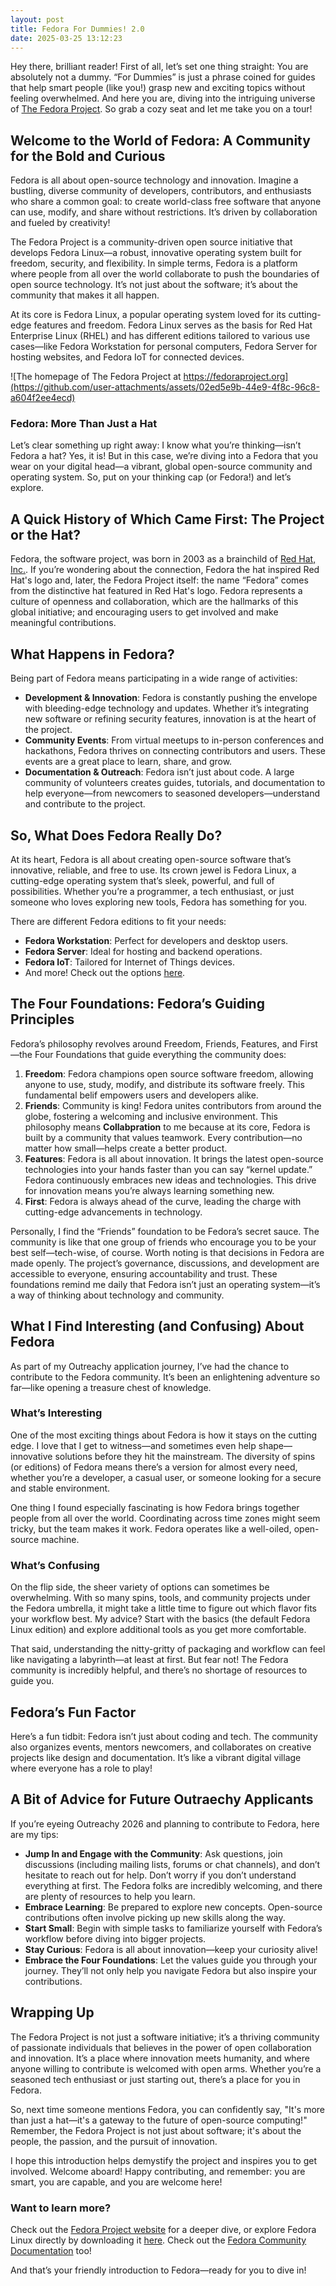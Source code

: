 ```yaml
---
layout: post
title: Fedora For Dummies! 2.0
date: 2025-03-25 13:12:23
---
```

Hey there, brilliant reader! First of all, let’s set one thing straight: You are absolutely not a dummy. “For Dummies” is just a phrase coined for guides that help smart people (like you!) grasp new and exciting topics without feeling overwhelmed. And here you are, diving into the intriguing universe of [The Fedora Project](https://fedoraproject.org/). So grab a cozy seat and let me take you on a tour!

## Welcome to the World of Fedora: A Community for the Bold and Curious
Fedora is all about open-source technology and innovation. Imagine a bustling, diverse community of developers, contributors, and enthusiasts who share a common goal: to create world-class free software that anyone can use, modify, and share without restrictions. It’s driven by collaboration and fueled by creativity!

The Fedora Project is a community-driven open source initiative that develops Fedora Linux—a robust, innovative operating system built for freedom, security, and flexibility. In simple terms, Fedora is a platform where people from all over the world collaborate to push the boundaries of open source technology. It’s not just about the software; it’s about the community that makes it all happen.

At its core is Fedora Linux, a popular operating system loved for its cutting-edge features and freedom. Fedora Linux serves as the basis for Red Hat Enterprise Linux (RHEL) and has different editions tailored to various use cases—like Fedora Workstation for personal computers, Fedora Server for hosting websites, and Fedora IoT for connected devices.

![The homepage of The Fedora Project at https://fedoraproject.org](https://github.com/user-attachments/assets/02ed5e9b-44e9-4f8c-96c8-a604f2ee4ecd)

### Fedora: More Than Just a Hat
Let’s clear something up right away: I know what you’re thinking—isn’t Fedora a hat? Yes, it is! But in this case, we’re diving into a Fedora that you wear on your digital head—a vibrant, global open-source community and operating system. So, put on your thinking cap (or Fedora!) and let’s explore.

## A Quick History of Which Came First: The Project or the Hat?
Fedora, the software project, was born in 2003 as a brainchild of [Red Hat, Inc.](https://www.redhat.com/). If you’re wondering about the connection, Fedora the hat inspired Red Hat&apos;s logo and, later, the Fedora Project itself: the name “Fedora” comes from the distinctive hat featured in Red Hat&apos;s logo. Fedora represents a culture of openness and collaboration, which are the hallmarks of this global initiative; and encouraging users to get involved and make meaningful contributions.

## What Happens in Fedora?
Being part of Fedora means participating in a wide range of activities:
- **Development & Innovation**: Fedora is constantly pushing the envelope with bleeding-edge technology and updates. Whether it’s integrating new software or refining security features, innovation is at the heart of the project.
- **Community Events**: From virtual meetups to in-person conferences and hackathons, Fedora thrives on connecting contributors and users. These events are a great place to learn, share, and grow.
- **Documentation & Outreach**: Fedora isn’t just about code. A large community of volunteers creates guides, tutorials, and documentation to help everyone—from newcomers to seasoned developers—understand and contribute to the project.

## So, What Does Fedora Really Do?
At its heart, Fedora is all about creating open-source software that’s innovative, reliable, and free to use. Its crown jewel is Fedora Linux, a cutting-edge operating system that’s sleek, powerful, and full of possibilities. Whether you’re a programmer, a tech enthusiast, or just someone who loves exploring new tools, Fedora has something for you.

There are different Fedora editions to fit your needs:

- **Fedora Workstation**: Perfect for developers and desktop users.
- **Fedora Server**: Ideal for hosting and backend operations.
- **Fedora IoT**: Tailored for Internet of Things devices.
- And more! Check out the options [here](https://getfedora.org/).


## The Four Foundations: Fedora’s Guiding Principles
Fedora’s philosophy revolves around Freedom, Friends, Features, and First—the Four Foundations that guide everything the community does:

1. **Freedom**: Fedora champions open source software freedom, allowing anyone to use, study, modify, and distribute its software freely. This fundamental belif empowers users and developers alike.
2. **Friends**: Community is king! Fedora unites contributors from around the globe, fostering a welcoming and inclusive environment. This philosophy means **Collabpration** to me because at its core, Fedora is built by a community that values teamwork. Every contribution—no matter how small—helps create a better product.
3. **Features**: Fedora is all about innovation. It brings the latest open-source technologies into your hands faster than you can say “kernel update.” Fedora continuously embraces new ideas and technologies. This drive for innovation means you’re always learning something new.
4. **First**: Fedora is always ahead of the curve, leading the charge with cutting-edge advancements in technology.

Personally, I find the “Friends” foundation to be Fedora’s secret sauce. The community is like that one group of friends who encourage you to be your best self—tech-wise, of course. Worth noting is that decisions in Fedora are made openly. The project’s governance, discussions, and development are accessible to everyone, ensuring accountability and trust. These foundations remind me daily that Fedora isn’t just an operating system—it’s a way of thinking about technology and community.

## What I Find Interesting (and Confusing) About Fedora
As part of my Outreachy application journey, I’ve had the chance to contribute to the Fedora community. It’s been an enlightening adventure so far—like opening a treasure chest of knowledge.
### What’s Interesting
One of the most exciting things about Fedora is how it stays on the cutting edge. I love that I get to witness—and sometimes even help shape—innovative solutions before they hit the mainstream. The diversity of spins (or editions) of Fedora means there’s a version for almost every need, whether you’re a developer, a casual user, or someone looking for a secure and stable environment.

One thing I found especially fascinating is how Fedora brings together people from all over the world. Coordinating across time zones might seem tricky, but the team makes it work. Fedora operates like a well-oiled, open-source machine.

### What’s Confusing
On the flip side, the sheer variety of options can sometimes be overwhelming. With so many spins, tools, and community projects under the Fedora umbrella, it might take a little time to figure out which flavor fits your workflow best. My advice? Start with the basics (the default Fedora Linux edition) and explore additional tools as you get more comfortable.

That said, understanding the nitty-gritty of packaging and workflow can feel like navigating a labyrinth—at least at first. But fear not! The Fedora community is incredibly helpful, and there’s no shortage of resources to guide you.


## Fedora’s Fun Factor
Here’s a fun tidbit: Fedora isn’t just about coding and tech. The community also organizes events, mentors newcomers, and collaborates on creative projects like design and documentation. It’s like a vibrant digital village where everyone has a role to play!


## A Bit of Advice for Future Outraechy Applicants
If you’re eyeing Outreachy 2026 and planning to contribute to Fedora, here are my tips:

- **Jump In and Engage with the Community**: Ask questions, join discussions (including mailing lists, forums or chat channels), and don’t hesitate to reach out for help. Don’t worry if you don’t understand everything at first. The Fedora folks are incredibly welcoming, and there are plenty of resources to help you learn.
- **Embrace Learning**: Be prepared to explore new concepts. Open-source contributions often involve picking up new skills along the way.
- **Start Small**: Begin with simple tasks to familiarize yourself with Fedora’s workflow before diving into bigger projects.
- **Stay Curious**: Fedora is all about innovation—keep your curiosity alive!
- **Embrace the Four Foundations**: Let the values guide you through your journey. They’ll not only help you navigate Fedora but also inspire your contributions.

## Wrapping Up
The Fedora Project is not just a software initiative; it’s a thriving community of passionate individuals that believes in the power of open collaboration and innovation. It’s a place where innovation meets humanity, and where anyone willing to contribute is welcomed with open arms. Whether you’re a seasoned tech enthusiast or just starting out, there’s a place for you in Fedora. 

So, next time someone mentions Fedora, you can confidently say, "It's more than just a hat—it's a gateway to the future of open-source computing!" Remember, the Fedora Project is not just about software; it's about the people, the passion, and the pursuit of innovation. 

I hope this introduction helps demystify the project and inspires you to get involved. Welcome aboard! Happy contributing, and remember: you are smart, you are capable, and you are welcome here!

### Want to learn more?
Check out the [Fedora Project website](https://fedoraproject.org/) for a deeper dive, or explore Fedora Linux directly by downloading it [here](https://getfedora.org/). Check out the [Fedora Community Documentation](https://docs.fedoraproject.org/) too!

And that’s your friendly introduction to Fedora—ready for you to dive in!
